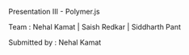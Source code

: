 Presentation III - Polymer.js

Team : Nehal Kamat | Saish Redkar | Siddharth Pant

Submitted by : Nehal Kamat
